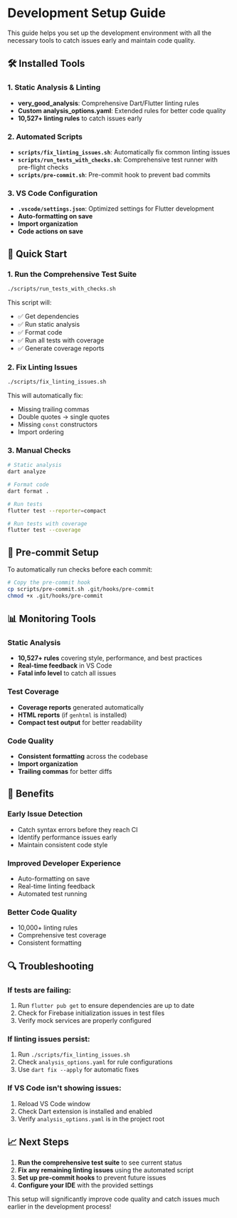 # Development Setup Guide

This guide helps you set up the development environment with all the necessary tools to catch issues early and maintain code quality.

## 🛠️ Installed Tools

### 1. **Static Analysis & Linting**

- **very_good_analysis**: Comprehensive Dart/Flutter linting rules
- **Custom analysis_options.yaml**: Extended rules for better code quality
- **10,527+ linting rules** to catch issues early

### 2. **Automated Scripts**

- **`scripts/fix_linting_issues.sh`**: Automatically fix common linting issues
- **`scripts/run_tests_with_checks.sh`**: Comprehensive test runner with pre-flight checks
- **`scripts/pre-commit.sh`**: Pre-commit hook to prevent bad commits

### 3. **VS Code Configuration**

- **`.vscode/settings.json`**: Optimized settings for Flutter development
- **Auto-formatting on save**
- **Import organization**
- **Code actions on save**

## 🚀 Quick Start

### 1. **Run the Comprehensive Test Suite**

```bash
./scripts/run_tests_with_checks.sh
```

This script will:

- ✅ Get dependencies
- ✅ Run static analysis
- ✅ Format code
- ✅ Run all tests with coverage
- ✅ Generate coverage reports

### 2. **Fix Linting Issues**

```bash
./scripts/fix_linting_issues.sh
```

This will automatically fix:

- Missing trailing commas
- Double quotes → single quotes
- Missing `const` constructors
- Import ordering

### 3. **Manual Checks**

```bash
# Static analysis
dart analyze

# Format code
dart format .

# Run tests
flutter test --reporter=compact

# Run tests with coverage
flutter test --coverage
```

## 🔧 Pre-commit Setup

To automatically run checks before each commit:

```bash
# Copy the pre-commit hook
cp scripts/pre-commit.sh .git/hooks/pre-commit
chmod +x .git/hooks/pre-commit
```

## 📊 Monitoring Tools

### **Static Analysis**

- **10,527+ rules** covering style, performance, and best practices
- **Real-time feedback** in VS Code
- **Fatal info level** to catch all issues

### **Test Coverage**

- **Coverage reports** generated automatically
- **HTML reports** (if `genhtml` is installed)
- **Compact test output** for better readability

### **Code Quality**

- **Consistent formatting** across the codebase
- **Import organization** 
- **Trailing commas** for better diffs

## 🎯 Benefits

### **Early Issue Detection**

- Catch syntax errors before they reach CI
- Identify performance issues early
- Maintain consistent code style

### **Improved Developer Experience**

- Auto-formatting on save
- Real-time linting feedback
- Automated test running

### **Better Code Quality**

- 10,000+ linting rules
- Comprehensive test coverage
- Consistent formatting

## 🔍 Troubleshooting

### **If tests are failing:**

1. Run `flutter pub get` to ensure dependencies are up to date
2. Check for Firebase initialization issues in test files
3. Verify mock services are properly configured

### **If linting issues persist:**

1. Run `./scripts/fix_linting_issues.sh`
2. Check `analysis_options.yaml` for rule configurations
3. Use `dart fix --apply` for automatic fixes

### **If VS Code isn't showing issues:**

1. Reload VS Code window
2. Check Dart extension is installed and enabled
3. Verify `analysis_options.yaml` is in the project root

## 📈 Next Steps

1. **Run the comprehensive test suite** to see current status
2. **Fix any remaining linting issues** using the automated script
3. **Set up pre-commit hooks** to prevent future issues
4. **Configure your IDE** with the provided settings

This setup will significantly improve code quality and catch issues much earlier in the development process! 